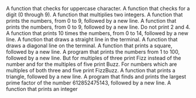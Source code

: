 A function that checks for uppercase character.
A function that checks for a digit (0 through 9).
A function that multiplies two integers.
A function that prints the numbers, from 0 to 9, followed by a new line.
A function that prints the numbers, from 0 to 9, followed
by a new line. Do not print 2 and 4.
A function that prints 10 times the numbers, from 0 to 14, followed by a new line.
A function that draws a straight line in the terminal.
A function that draws a diagonal line on the terminal.
A function that prints a square, followed by a new line.
A program that prints the numbers from 1 to 100, followed by a new line. But for multiples of three print Fizz instead of the number and for the multiples of five print Buzz. For numbers which are multiples of both three and five print FizzBuzz.
A function that prints a triangle, followed by a new line.
A program that finds and prints the largest prime factor of the number 612852475143, followed by a new line.
A function that prints an integer
